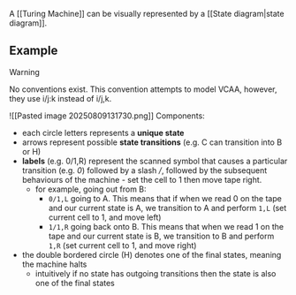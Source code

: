 A [[Turing Machine]] can be visually represented by a [[State diagram|state diagram]].
## Example

> [!warning]
> No conventions exist. This convention attempts to model VCAA, however, they use i/j:k instead of i/j,k.

![[Pasted image 20250809131730.png]]
Components:
- each circle letters represents a **unique state**
- arrows represent possible **state transitions** (e.g. C can transition into B or H)
- **labels** (e.g. 0/1,R) represent the scanned symbol that causes a particular transition (e.g. _0_) followed by a slash _/_, followed by the subsequent behaviours of the machine - set the cell to 1 then move tape right.
	- for example, going out from B:
		- `0/1,L` going to A. This means that if when we read 0 on the tape and our current state is A, we transition to A and perform `1,L` (set current cell to 1, and move left)
		- `1/1,R` going back onto B. This means that when we read 1 on the tape and our current state is B, we transition to B and perform `1,R` (set current cell to 1, and move right)
- the double bordered circle (H) denotes one of the final states, meaning the machine halts
	- intuitively if no state has outgoing transitions then the state is also one of the final states
